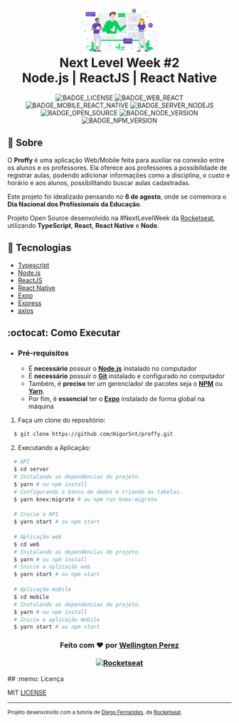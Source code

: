 <h1 align="center">
    <img alt="Proffy" src="web/src/assets/images/landing.svg" height="100px" />
    <br>Next Level Week #2<br/>
    Node.js | ReactJS | React Native
</h1>

<div align="center">

<!-- Links -->

[Rocketseat]: https://rocketseat.com.br/
[React]: https://reactjs.org/
[TypeScript]: https://www.typescriptlang.org/
[NodeJS]: https://nodejs.org/en/
[Yarn]: https://yarnpkg.com/
[ReactNative]: https://reactnative.dev/
[Expo]: https://expo.io/
[Express]: https://expressjs.com/
[DotEnv]: https://github.com/motdotla/dotenv
[Knex]: http://knexjs.org/
[Commitlint]: https://github.com/conventional-changelog/commitlint
[VSCode_Plugin_SQLite]: https://marketplace.visualstudio.com/items?itemName=alexcvzz.vscode-sqlite
[Axios]: https://github.com/axios/axios

<!-- Badges -->

[BADGE_LICENSE]: https://img.shields.io/github/license/x0n4d0/proffy
[BADGE_WEB_REACT]: https://img.shields.io/badge/web-react-blue
[BADGE_MOBILE_REACT_NATIVE]: https://img.shields.io/badge/mobile-react%20native-blueviolet
[BADGE_SERVER_NODEJS]: https://img.shields.io/badge/server-nodejs-important
[BADGE_OPEN_SOURCE]: https://badges.frapsoft.com/os/v1/open-source.png?v=103
[BADGE_NODE_VERSION]: https://img.shields.io/badge/node-12.18.0-green
[BADGE_NPM_VERSION]: https://img.shields.io/badge/npm-6.14.4-red
[BADGE_OPEN_ISSUES]: https://img.shields.io/github/issues/x0n4d0/proffy?color=green
[BADGE_CLOSED_ISSUES]: https://img.shields.io/github/issues-closed/x0n4d0/proffy?color=red
[BADGE_STARS]: https://img.shields.io/github/stars/x0n4d0/proffy?style=social
[BADGE_FORKS]: https://img.shields.io/github/forks/x0n4d0/proffy?style=social

![BADGE_LICENSE] ![BADGE_WEB_REACT] ![BADGE_MOBILE_REACT_NATIVE] ![BADGE_SERVER_NODEJS] ![BADGE_OPEN_SOURCE] ![BADGE_NODE_VERSION] ![BADGE_NPM_VERSION]
</div>

## :bookmark: Sobre

O **Proffy** é uma aplicação Web/Mobile feita para auxiliar na conexão entre os alunos e os professores. Ela oferece aos professores a possibilidade de registrar aulas, podendo adicionar informações como a disciplina, o custo e horário e aos alunos, possibilitando buscar aulas cadastradas.
  
Este projeto foi idealizado pensando no **6 de agosto**, onde se comemora o **Dia Nacional dos Profissionais da Educação**.
  
Projeto Open Source desenvolvido na #NextLevelWeek da [Rocketseat], utilizando **TypeScript**, **React**, **React Native** e **Node**. 

## :rocket: Tecnologias

-  [Typescript](https://www.typescriptlang.org/)
-  [Node.js](https://nodejs.org/en/)
-  [ReactJS](https://reactjs.org/)
-  [React Native](http://facebook.github.io/react-native/)
-  [Expo](https://expo.io/)
-  [Express](https://expressjs.com/)
-  [axios](https://github.com/axios/axios)

## :octocat: Como Executar

- ### **Pré-requisitos**

  - É **necessário** possuir o **[Node.js](https://nodejs.org/en/)** instalado no computador
  - É **necessário** possuir o **[Git](https://git-scm.com/)** instalado e configurado no computador
  - Também, é **preciso** ter um gerenciador de pacotes seja o **[NPM](https://www.npmjs.com/)** ou **[Yarn](https://yarnpkg.com/)**.
  - Por fim, é **essencial** ter o **[Expo](https://expo.io/)** instalado de forma global na máquina


1. Faça um clone do repositório:

```sh
  $ git clone https://github.com/HigorSnt/proffy.git
```

2. Executando a Aplicação:

```sh
  # API
  $ cd server
  # Instalando as dependências do projeto.
  $ yarn # ou npm install
  # Configurando o banco de dados e criando as tabelas.
  $ yarn knex:migrate # ou npm run knex:migrate

  # Inicie a API
  $ yarn start # ou npm start

  # Aplicação web
  $ cd web
  # Instalando as dependências do projeto.
  $ yarn # ou npm install
  # Inicie a aplicação web
  $ yarn start # ou npm start

  # Aplicação mobile
  $ cd mobile
  # Instalando as dependências do projeto.
  $ yarn # ou npm install
  # Inicie a aplicação mobile
  $ yarn start # ou npm start
```

<h3 align="center">
Feito com ❤️ por <a href="https://www.linkedin.com/in/wellperez/">Wellington Perez</a>
<br><br>
<a href="https://rocketseat.com.br/">
  <img alt="Rocketseat" src="https://img.shields.io/badge/made%20by-Rocketseat-%237519C1">
</a>
</h3>
## :memo: Licença

MIT [LICENSE](LICENSE.md)

---
<sup>Projeto desenvolvido com a tutoria de [Diego Fernandes](https://github.com/diego3g), da [Rocketseat](rocketseat.com.br).</sup>

